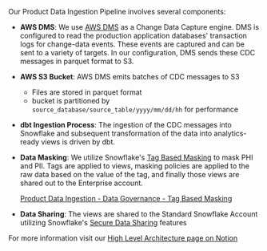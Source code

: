 Our Product Data Ingestion Pipeline involves several components:

- **AWS DMS**: We use [AWS DMS](https://aws.amazon.com/dms/features/) as a Change Data Capture engine. DMS is configured to read the production application databases' transaction logs for change-data events. These events are captured and can be sent to a variety of targets. In our configuration, DMS sends these CDC messages in parquet format to S3.
    
- **AWS S3 Bucket**: AWS DMS emits batches of CDC messages to S3
    - Files are stored in parquet format
    - bucket is partitioned by `source_database/source_table/yyyy/mm/dd/hh` for performance
    
- **dbt Ingestion Process**: The ingestion of the CDC messages into Snowflake and subsequent transformation of the data into analytics-ready views is driven by dbt.

- **Data Masking**: We utilize Snowflake's [Tag Based Masking](https://docs.snowflake.com/en/user-guide/tag-based-masking-policies) to mask PHI and PII. Tags are applied to views, masking policies are applied to the raw data based on the value of the tag, and finally those views are shared out to the Enterprise account.
    
    [Product Data Ingestion - Data Governance - Tag Based Masking](https://www.notion.so/Product-Data-Ingestion-Data-Governance-Tag-Based-Masking-f70882c02af64b94bb5c9d5bf7560316?pvs=21)
    
- **Data Sharing**: The views are shared to the Standard Snowflake Account utilizing Snowflake's [Secure Data Sharing](https://docs.snowflake.com/en/user-guide/data-sharing-intro) features

For more information visit our [High Level Architecture page on Notion](https://www.notion.so/simplepractice/Product-Data-Ingestion-Technical-High-Level-Architecture-1abf2f8242f180edb541e5dc830d7c82)